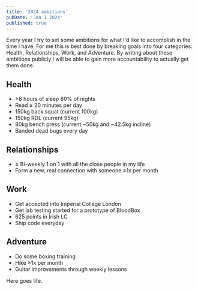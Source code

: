 ```yaml
---
title: '2024 ambitions'
pubDate: 'Jan 1 2024'
published: true
---
```


Every year I try to set some ambitions for what I'd like to accomplish in the time I have. For me this is best done by breaking goals into four categories: Health, Relationships, Work, and Adventure. By writing about these ambitions publicly I will be able to gain more accountability to actually get them done.

## Health

- ≥8 hours of sleep 80% of nights
- Read ≥ 20 minutes per day
- 150kg back squat (current 100kg)
- 150kg RDL (current 95kg)
- 80kg bench press (current ~50kg and ~42.5kg incline)
- Banded dead bugs every day

## Relationships

- ≥ Bi-weekly 1 on 1 with all the close people in my life
- Form a new, real connection with someone ≥1x per month

## Work

- Get accepted into Imperial College London
- Get lab testing started for a prototype of BloodBox
- 625 points in Irish LC
- Ship code everyday

## Adventure

- Do some boxing training
- Hike ≥1x per month
- Guitar improvements through weekly lessons

Here goes life.
